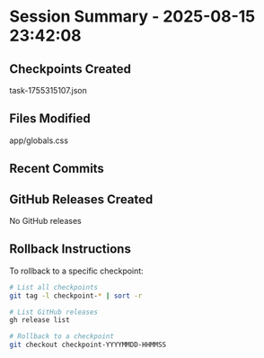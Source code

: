 # Session Summary - 2025-08-15 23:42:08

## Checkpoints Created
task-1755315107.json

## Files Modified
app/globals.css

## Recent Commits


## GitHub Releases Created
No GitHub releases

## Rollback Instructions
To rollback to a specific checkpoint:
```bash
# List all checkpoints
git tag -l checkpoint-* | sort -r

# List GitHub releases
gh release list

# Rollback to a checkpoint
git checkout checkpoint-YYYYMMDD-HHMMSS
```
